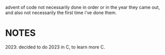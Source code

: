 advent of code not necessarily done in order or in the year they came out, and also not necessarily the first time i've done them.

NOTES
=====

2023: decided to do 2023 in C, to learn more C.
